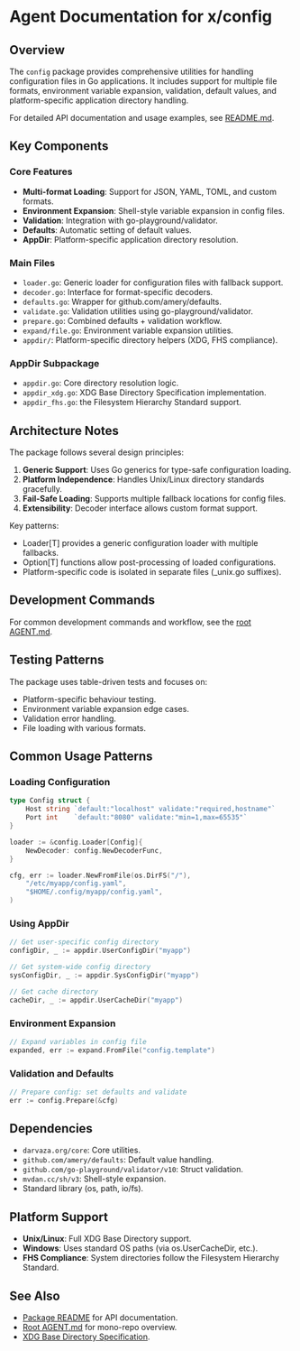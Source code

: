 # Agent Documentation for x/config

## Overview

The `config` package provides comprehensive utilities for handling
configuration files in Go applications. It includes support for multiple
file formats, environment variable expansion, validation, default values,
and platform-specific application directory handling.

For detailed API documentation and usage examples, see [README.md](README.md).

## Key Components

### Core Features

- **Multi-format Loading**: Support for JSON, YAML, TOML, and custom formats.
- **Environment Expansion**: Shell-style variable expansion in config files.
- **Validation**: Integration with go-playground/validator.
- **Defaults**: Automatic setting of default values.
- **AppDir**: Platform-specific application directory resolution.

### Main Files

- `loader.go`: Generic loader for configuration files with fallback support.
- `decoder.go`: Interface for format-specific decoders.
- `defaults.go`: Wrapper for github.com/amery/defaults.
- `validate.go`: Validation utilities using go-playground/validator.
- `prepare.go`: Combined defaults + validation workflow.
- `expand/file.go`: Environment variable expansion utilities.
- `appdir/`: Platform-specific directory helpers (XDG, FHS compliance).

### AppDir Subpackage

- `appdir.go`: Core directory resolution logic.
- `appdir_xdg.go`: XDG Base Directory Specification implementation.
- `appdir_fhs.go`: the Filesystem Hierarchy Standard support.

## Architecture Notes

The package follows several design principles:

1. **Generic Support**: Uses Go generics for type-safe configuration loading.
2. **Platform Independence**: Handles Unix/Linux directory standards gracefully.
3. **Fail-Safe Loading**: Supports multiple fallback locations for config files.
4. **Extensibility**: Decoder interface allows custom format support.

Key patterns:

- Loader[T] provides a generic configuration loader with multiple fallbacks.
- Option[T] functions allow post-processing of loaded configurations.
- Platform-specific code is isolated in separate files (_unix.go suffixes).

## Development Commands

For common development commands and workflow, see the
[root AGENT.md](../AGENT.md).

## Testing Patterns

The package uses table-driven tests and focuses on:

- Platform-specific behaviour testing.
- Environment variable expansion edge cases.
- Validation error handling.
- File loading with various formats.

## Common Usage Patterns

### Loading Configuration

```go
type Config struct {
    Host string `default:"localhost" validate:"required,hostname"`
    Port int    `default:"8080" validate:"min=1,max=65535"`
}

loader := &config.Loader[Config]{
    NewDecoder: config.NewDecoderFunc,
}

cfg, err := loader.NewFromFile(os.DirFS("/"),
    "/etc/myapp/config.yaml",
    "$HOME/.config/myapp/config.yaml",
)
```

### Using AppDir

```go
// Get user-specific config directory
configDir, _ := appdir.UserConfigDir("myapp")

// Get system-wide config directory
sysConfigDir, _ := appdir.SysConfigDir("myapp")

// Get cache directory
cacheDir, _ := appdir.UserCacheDir("myapp")
```

### Environment Expansion

```go
// Expand variables in config file
expanded, err := expand.FromFile("config.template")
```

### Validation and Defaults

```go
// Prepare config: set defaults and validate
err := config.Prepare(&cfg)
```

## Dependencies

- `darvaza.org/core`: Core utilities.
- `github.com/amery/defaults`: Default value handling.
- `github.com/go-playground/validator/v10`: Struct validation.
- `mvdan.cc/sh/v3`: Shell-style expansion.
- Standard library (os, path, io/fs).

## Platform Support

- **Unix/Linux**: Full XDG Base Directory support.
- **Windows**: Uses standard OS paths (via os.UserCacheDir, etc.).
- **FHS Compliance**: System directories follow the Filesystem Hierarchy
  Standard.

## See Also

- [Package README](README.md) for API documentation.
- [Root AGENT.md](../AGENT.md) for mono-repo overview.
- [XDG Base Directory Specification][xdg-spec].

[xdg-spec]: https://specifications.freedesktop.org/basedir-spec/basedir-spec-latest.html
